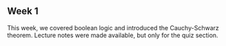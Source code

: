 ## Week 1

This week, we covered boolean logic and introduced the Cauchy-Schwarz theorem. Lecture notes were made available, but only for the quiz section.
